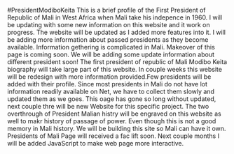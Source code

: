 #PresidentModiboKeita
This is a  brief profile of  the First President of Republic of Mali in West Africa when Mali take his indepence in 1960. I will be updating with some new information on this website  and  it work on  progress. The website will be updated as I added more features into it. I will be adding more information about passed presidents as they become available. Information gethering is complicated in Mali.
Makeover of this page is coming soon. We will be adding some update information about different president soon! The first president of republic of Mali Modibo Keita biography will take large part of this website. In couple weeks this website will be redesign with more information provided.Few presidents will be added with their profile.
Since most presidents in Mali do not have lot information readily available on Net, we have to collect them slowly and updated them as we goes. This oage has gone so long without updated, next couple thre will be new Website for this specific project. The two overthrough of President Malian histry will be engraved on this website as well to makr history of passage of power. Even though this is not a good memory in Mali history. We will be building this site so Mali can have it own. Presidents of Mali Page will received a fac lift soon. Next couple months I will be added JavaScript to make web page more interactive.

